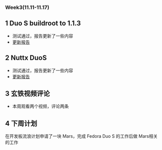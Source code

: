 ### Week3(11.11-11.17)

## 1 Duo S buildroot to 1.1.3  
  - 测试通过，报告更新了一些内容
  - [更新报告](https://github.com/Gekyume777/support-matrix/tree/dev/Duo_S/BuildRoot)
  
## 2 Nuttx DuoS
  - 测试通过，报告更新了一些内容
  - [更新报告](https://github.com/Gekyume777/support-matrix/tree/dev/Duo_S/NuttX)
    
## 3 玄铁视频评论
  - 本周观看两个视频，评论两条
  
## 4 下周计划
在开发板流浪计划申请了一块 Mars，完成 Fedora Duo S 的工作后做 Mars相关的工作


